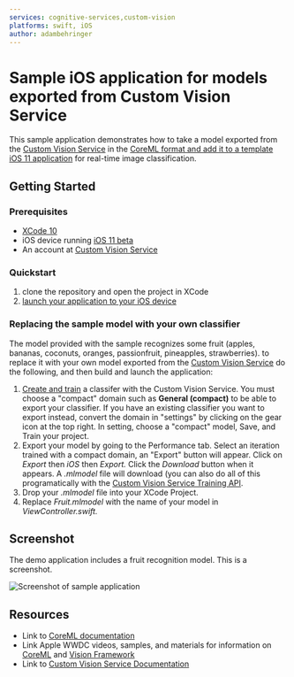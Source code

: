 ```yaml
---
services: cognitive-services,custom-vision
platforms: swift, iOS
author: adambehringer
---
```


# Sample iOS application for models exported from Custom Vision Service
This sample application demonstrates how to take a model exported from the [Custom Vision Service](https://www.customvision.ai) in the [CoreML format and add it to a template iOS 11 application](https://developer.apple.com/videos/play/wwdc2017/506/) for real-time image classification. 

## Getting Started

### Prerequisites
- [XCode 10](https://developer.apple.com/xcode/)
- iOS device running [iOS 11 beta](https://support.apple.com/en-us/HT203282#archive)
- An account at [Custom Vision Service](https://www.customvision.ai) 
### Quickstart
1. clone the repository and open the project in XCode
2. [launch your application to your iOS device](https://developer.apple.com/library/content/documentation/IDEs/Conceptual/AppDistributionGuide/LaunchingYourApponDevices/LaunchingYourApponDevices.html#//apple_ref/doc/uid/TP40012582-CH27)
### Replacing the sample model with your own classifier 
The model provided with the sample recognizes some fruit (apples, bananas, coconuts, oranges, passionfruit, pineapples, strawberries). to replace it with your own model exported from the [Custom Vision Service](https://www.customvision.ai) do the following, and then build and launch the application:
  1. [Create and train](https://docs.microsoft.com/en-us/azure/cognitive-services/custom-vision-service/getting-started-build-a-classifier) a classifer with the Custom Vision Service. You must choose a "compact" domain such as **General (compact)** to be able to export your classifier. If you have an existing classifier you want to export instead, convert the domain in "settings" by clicking on the gear icon at the top right. In setting, choose a "compact" model, Save, and Train your project.  
  2. Export your model by going to the Performance tab. Select an iteration trained with a compact domain, an "Export" button will appear. Click on *Export* then *iOS* then *Export.* Click the *Download* button when it appears. A *.mlmodel* file will download (you can also do all of this programatically with the [Custom Vision Service Training API](https://southcentralus.dev.cognitive.microsoft.com/docs/services/d9a10a4a5f8549599f1ecafc435119fa/operations/58d5835bc8cb231380095be3).
  3. Drop your *.mlmodel* file into your XCode Project. 
  4. Replace *Fruit.mlmodel* with the name of your model in *ViewController.swift.*
## Screenshot
The demo application includes a fruit recognition model. This is a screenshot.

![Screenshot of sample application](https://azurecomcdn.azureedge.net/mediahandler/acomblog/media/Default/blog/d1961a2c-d878-43a2-8cfe-eefba4f5ef1d.png)

## Resources
- Link to [CoreML documentation](https://developer.apple.com/documentation/coreml)
- Link Apple WWDC videos, samples, and materials for information on [CoreML](https://developer.apple.com/videos/play/wwdc2017/710) and [Vision Framework](https://developer.apple.com/videos/play/wwdc2017/506/)
- Link to [Custom Vision Service Documentation](https://docs.microsoft.com/en-us/azure/cognitive-services/custom-vision-service/home)
